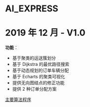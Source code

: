 # AI_EXPRESS
# 2019 年 12 月 - V1.0
**功能**：
- 基于聚类的运送簇划分
- 基于 Dijkstra 的最优路径搜索
- 基于动态规划的订单车辆分配
- 基于 Echarts 的聚类可视化
- 提供无向图结点的修正功能
- 提供 2 种订单分配方案

[主要算法程序](https://github.com/Liangzhuoxuan/AI_EXPRESS/blob/master/route_distribution.py)
